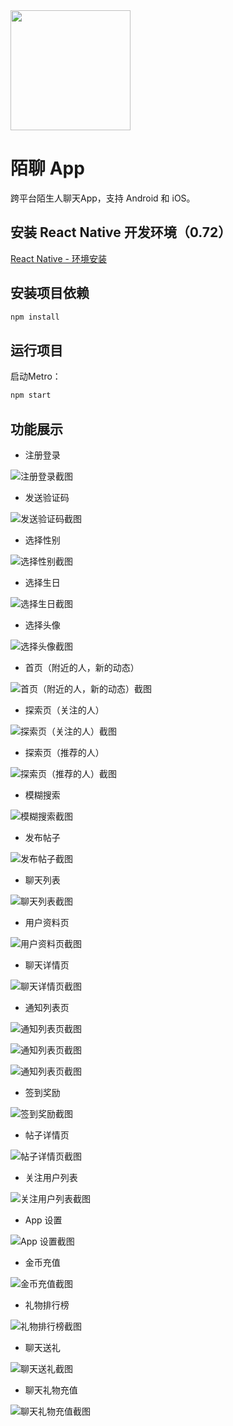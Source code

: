 <img src="android/app/src/main/res/mipmap-xxxhdpi/ic_launcher.png" width="192" height="192">

# 陌聊 App

跨平台陌生人聊天App，支持 Android 和 iOS。

## 安装 React Native 开发环境（0.72）

[React Native - 环境安装](https://reactnative.dev/docs/environment-setup)

## 安装项目依赖

```bash
npm install
```

## 运行项目

启动Metro：

```bash
npm start
```

## 功能展示

- 注册登录

![注册登录截图](./samples/login.png)

- 发送验证码

![发送验证码截图](./samples/verification-code.png)

- 选择性别

![选择性别截图](./samples/gender.png)

- 选择生日

![选择生日截图](./samples/birthday.png)

- 选择头像

![选择头像截图](./samples/avatar.png)

- 首页（附近的人，新的动态）

![首页（附近的人，新的动态）截图](./samples/home.png)

- 探索页（关注的人）

![探索页（关注的人）截图](./samples/explore-following.png)

- 探索页（推荐的人）

![探索页（推荐的人）截图](./samples/explore-recommend.png)

- 模糊搜索

![模糊搜索截图](./samples/search.png)

- 发布帖子

![发布帖子截图](./samples/new-post.png)

- 聊天列表

![聊天列表截图](./samples/chat.png)

- 用户资料页

![用户资料页截图](./samples/profile.png)

- 聊天详情页

![聊天详情页截图](./samples/chat-detail.png)

- 通知列表页

![通知列表页截图](./samples/notification-interactive.png)

![通知列表页截图](./samples/notification-notice.png)

![通知列表页截图](./samples/notification-empty-states.png)

- 签到奖励

![签到奖励截图](./samples/daily-attendance.png)

- 帖子详情页

![帖子详情页截图](./samples/comment-details.png)

- 关注用户列表

![关注用户列表截图](./samples/my-following.png)

- App 设置

![App 设置截图](./samples/setting.png)

- 金币充值

![金币充值截图](./samples/wallet.png)

- 礼物排行榜

![礼物排行榜截图](./samples/my-gifts.png)

- 聊天送礼

![聊天送礼截图](./samples/chat–gift.png)

- 聊天礼物充值

![聊天礼物充值截图](./samples/chat–gift–top-up.png)
